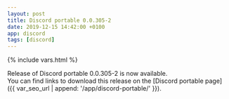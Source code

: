 ```yaml
---
layout: post
title: Discord portable 0.0.305-2
date: 2019-12-15 14:42:00 +0100
app: discord
tags: [discord]
---
```

{% include vars.html %}

Release of Discord portable 0.0.305-2 is now available.<br />
You can find links to download this release on the [Discord portable page]({{ var_seo_url | append: '/app/discord-portable/' }}).
